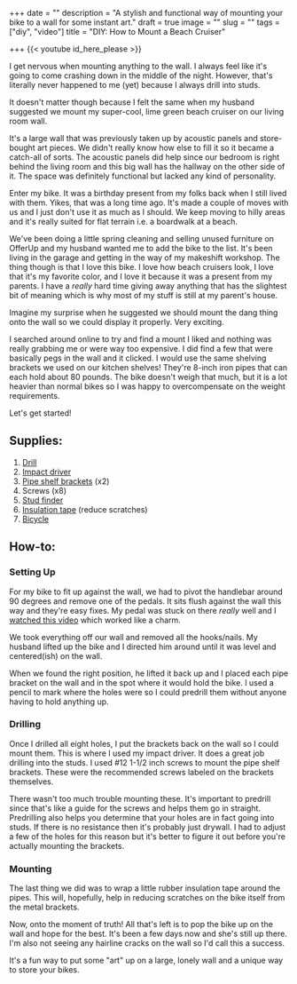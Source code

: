 +++
date = ""
description = "A stylish and functional way of mounting your bike to a wall for some instant art."
draft = true
image = ""
slug = ""
tags = ["diy", "video"]
title = "DIY: How to Mount a Beach Cruiser"

+++
{{< youtube id_here_please >}}

I get nervous when mounting anything to the wall. I always feel like it's going to come crashing down in the middle of the night. However, that's literally never happened to me (yet) because I always drill into studs.

It doesn't matter though because I felt the same when my husband suggested we mount my super-cool, lime green beach cruiser on our living room wall.

It's a large wall that was previously taken up by acoustic panels and store-bought art pieces. We didn't really know how else to fill it so it became a catch-all of sorts. The acoustic panels did help since our bedroom is right behind the living room and this big wall has the hallway on the other side of it. The space was definitely functional but lacked any kind of personality.

Enter my bike. It was a birthday present from my folks back when I still lived with them. Yikes, that was a long time ago. It's made a couple of moves with us and I just don't use it as much as I should. We keep moving to hilly areas and it's really suited for flat terrain i.e. a boardwalk at a beach.

We've been doing a little spring cleaning and selling unused furniture on OfferUp and my husband wanted me to add the bike to the list. It's been living in the garage and getting in the way of my makeshift workshop. The thing though is that I love this bike. I love how beach cruisers look, I love that it's my favorite color, and I love it because it was a present from my parents. I have a _really_ hard time giving away anything that has the slightest bit of meaning which is why most of my stuff is still at my parent's house.

Imagine my surprise when he suggested we should mount the dang thing onto the wall so we could display it properly. Very exciting.

I searched around online to try and find a mount I liked and nothing was really grabbing me or were way too expensive. I did find a few that were basically pegs in the wall and it clicked. I would use the same shelving brackets we used on our kitchen shelves! They're 8-inch iron pipes that can each hold about 80 pounds. The bike doesn't weigh that much, but it is a lot heavier than normal bikes so I was happy to overcompensate on the weight requirements.

Let's get started!

## Supplies:

1. [Drill](https://amzn.to/3zem94b)
2. [Impact driver](https://amzn.to/3Q5LEvE)
3. [Pipe shelf brackets](https://www.homedepot.com/p/Everbilt-8-in-Black-Industrial-Pipe-Shelf-Bracket-19682/302089331) (x2)
4. Screws (x8)
5. [Stud finder](https://amzn.to/3SbctjC)
6. [Insulation tape](https://www.lowes.com/pd/Frost-King-1-8-in-Rubber-Plumbing-Pipe-Wrap-Insulation/3427634) (reduce scratches)
7. [Bicycle](https://sun.bike/collections/cruisers)

## How-to:

### Setting Up

For my bike to fit up against the wall, we had to pivot the handlebar around 90 degrees and remove one of the pedals. It sits flush against the wall this way and they're easy fixes. My pedal was stuck on there _really_ well and I [watched this video](https://www.youtube.com/watch?v=j2pNdTWLE94) which worked like a charm.

We took everything off our wall and removed all the hooks/nails. My husband lifted up the bike and I directed him around until it was level and centered(ish) on the wall.

When we found the right position, he lifted it back up and I placed each pipe bracket on the wall and in the spot where it would hold the bike. I used a pencil to mark where the holes were so I could predrill them without anyone having to hold anything up.

### Drilling

Once I drilled all eight holes, I put the brackets back on the wall so I could mount them. This is where I used my impact driver. It does a great job drilling into the studs. I used #12 1-1/2 inch screws to mount the pipe shelf brackets. These were the recommended screws labeled on the brackets themselves.

There wasn't too much trouble mounting these. It's important to predrill since that's like a guide for the screws and helps them go in straight. Predrilling also helps you determine that your holes are in fact going into studs. If there is no resistance then it's probably just drywall. I had to adjust a few of the holes for this reason but it's better to figure it out before you're actually mounting the brackets.

### Mounting

The last thing we did was to wrap a little rubber insulation tape around the pipes. This will, hopefully, help in reducing scratches on the bike itself from the metal brackets.

Now, onto the moment of truth! All that's left is to pop the bike up on the wall and hope for the best. It's been a few days now and she's still up there. I'm also not seeing any hairline cracks on the wall so I'd call this a success.

It's a fun way to put some "art" up on a large, lonely wall and a unique way to store your bikes.